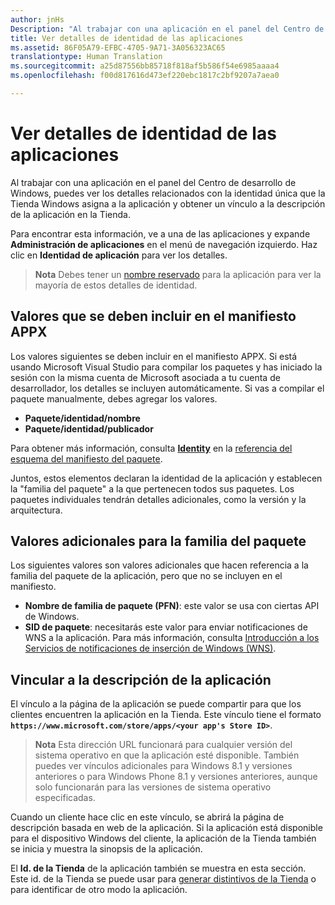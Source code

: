 ```yaml
---
author: jnHs
Description: "Al trabajar con una aplicación en el panel del Centro de desarrollo de Windows, puedes ver los detalles relacionados con la identidad única que la Tienda Windows asigna a la aplicación y obtener un vínculo a la descripción de la aplicación en la Tienda."
title: Ver detalles de identidad de las aplicaciones
ms.assetid: 86F05A79-EFBC-4705-9A71-3A056323AC65
translationtype: Human Translation
ms.sourcegitcommit: a25d87556bb85718f818af5b586f54e6985aaaa4
ms.openlocfilehash: f00d817616d473ef220ebc1817c2bf9207a7aea0

---
```


# Ver detalles de identidad de las aplicaciones


Al trabajar con una aplicación en el panel del Centro de desarrollo de Windows, puedes ver los detalles relacionados con la identidad única que la Tienda Windows asigna a la aplicación y obtener un vínculo a la descripción de la aplicación en la Tienda.

Para encontrar esta información, ve a una de las aplicaciones y expande **Administración de aplicaciones** en el menú de navegación izquierdo. Haz clic en **Identidad de aplicación** para ver los detalles.

> **Nota** Debes tener un [nombre reservado](create-your-app-by-reserving-a-name.md) para la aplicación para ver la mayoría de estos detalles de identidad.

## Valores que se deben incluir en el manifiesto APPX


Los valores siguientes se deben incluir en el manifiesto APPX. Si está usando Microsoft Visual Studio para compilar los paquetes y has iniciado la sesión con la misma cuenta de Microsoft asociada a tu cuenta de desarrollador, los detalles se incluyen automáticamente. Si vas a compilar el paquete manualmente, debes agregar los valores.

-   **Paquete/identidad/nombre**
-   **Paquete/identidad/publicador**

Para obtener más información, consulta [**Identity**](https://msdn.microsoft.com/library/windows/apps/br211441) en la [referencia del esquema del manifiesto del paquete](https://msdn.microsoft.com/library/windows/apps/br211473).

Juntos, estos elementos declaran la identidad de la aplicación y establecen la "familia del paquete" a la que pertenecen todos sus paquetes. Los paquetes individuales tendrán detalles adicionales, como la versión y la arquitectura.

## Valores adicionales para la familia del paquete


Los siguientes valores son valores adicionales que hacen referencia a la familia del paquete de la aplicación, pero que no se incluyen en el manifiesto.

-   **Nombre de familia de paquete (PFN)**: este valor se usa con ciertas API de Windows.
-   **SID de paquete**: necesitarás este valor para enviar notificaciones de WNS a la aplicación. Para más información, consulta [Introducción a los Servicios de notificaciones de inserción de Windows (WNS)](https://msdn.microsoft.com/library/windows/apps/mt187203).

## Vincular a la descripción de la aplicación

El vínculo a la página de la aplicación se puede compartir para que los clientes encuentren la aplicación en la Tienda. Este vínculo tiene el formato **`https://www.microsoft.com/store/apps/<your app's Store ID>`**.

> **Nota** Esta dirección URL funcionará para cualquier versión del sistema operativo en que la aplicación esté disponible. También puedes ver vínculos adicionales para Windows 8.1 y versiones anteriores o para Windows Phone 8.1 y versiones anteriores, aunque solo funcionarán para las versiones de sistema operativo especificadas.

Cuando un cliente hace clic en este vínculo, se abrirá la página de descripción basada en web de la aplicación. Si la aplicación está disponible para el dispositivo Windows del cliente, la aplicación de la Tienda también se inicia y muestra la sinopsis de la aplicación.

El **Id. de la Tienda** de la aplicación también se muestra en esta sección. Este id. de la Tienda se puede usar para [generar distintivos de la Tienda](http://go.microsoft.com/fwlink/p/?LinkId=534236) o para identificar de otro modo la aplicación.

 

 







<!--HONumber=Jun16_HO4-->


